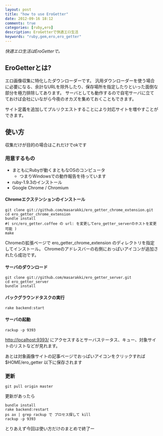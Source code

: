 ```yaml
---
layout: post
title: "how to use EroGetter"
date: 2012-09-16 18:12
comments: true
categories: [ruby,ero]
description: EroGetterで快適エロ生活
keywords: "ruby,gem,ero,ero_getter"
---
```

*快適エロ生活はEroGetterで。*

## EroGetterとは?

エロ画像収集に特化したダウンローダーです。
汎用ダウンローダーを使う場合に必要になる、余計なURLを除外したり、保存場所を指定したりといった面倒な部分を極力排除してあります。
サーバとしても動作するので自宅サーバに立てておけば会社にいながら今夜のオカズを集めておくこともできます。

サイト定義を追加してプルリクエストすることにより対応サイトを増やすことができます。

## 使い方

収集だけが目的の場合はこれだけでokです

### 用意するもの

- まともにRubyが動くまともなOSのコンピュータ
  - つまりWindowsでの動作報告を待っています
- ruby-1.9.3のインストール
- Google Chrome / Chromium

#### Chromeエクステンションのインストール

```
git clone git://github.com/masarakki/ero_getter_chrome_extension.git
cd ero_getter_chrome_extension
bundle install
#( src/ero_getter.coffee の url: を変更してero_getter_serverのホストを変更可能 )
make
```

Chromeの拡張ページで ero_getter_chrome_extension のディレクトリを指定してインストール。
Chromeのアドレスバーの右側におっぱいアイコンが追加されたら成功です。

#### サーバのダウンロード

```
git clone git://github.com/masarakki/ero_getter_server.git
cd ero_getter_server
bundle install
```

#### バックグラウンドタスクの実行

```
rake backend:start
```

#### サーバの起動

```
rackup -p 9393
```

[http://localhost:9393/](http://localhost:9393/) にアクセスするとサーバステータス、キュー、対象サイトのリストなどが見れます。

あとは対象画像サイトの記事ページでおっぱいアイコンをクリックすれば $HOME/ero_getter 以下に保存されます


### 更新

```
git pull origin master
```

更新があったら
```
bundle install
rake backend:restart
ps ax | grep rackup で プロセス探して kill
rackup -p 9393
```

とりあえず今回は使い方だけのまとめで終了ー
